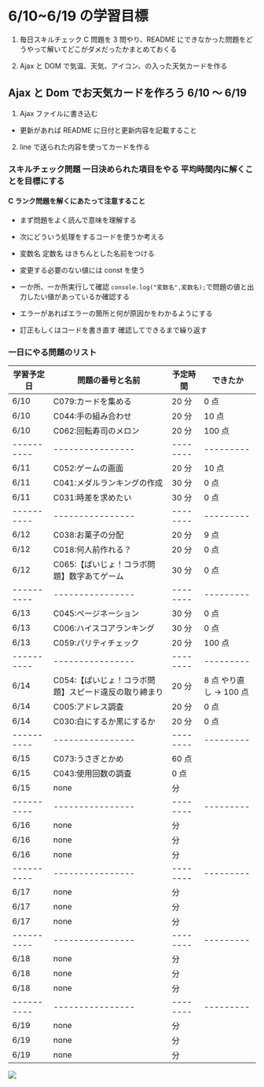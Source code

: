 # 6/10~6/19 の学習目標

1. 毎日スキルチェック C 問題を 3 問やり、README にできなかった問題をどうやって解いてどこがダメだったかまとめておくる

2. Ajax と DOM で気温、天気、アイコン、の入った天気カードを作る

## Ajax と Dom でお天気カードを作ろう 6/10 ～ 6/19

1. Ajax ファイルに書き込む

- 更新があれば README に日付と更新内容を記載すること

2. line で送られた内容を使ってカードを作る

### スキルチェック問題 一日決められた項目をやる 平均時間内に解くことを目標にする

#### C ランク問題を解くにあたって注意すること

- まず問題をよく読んで意味を理解する

- 次にどういう処理をするコードを使うか考える

- 変数名 定数名 はきちんとした名前をつける

- 変更する必要のない値には const を使う

- 一か所、一か所実行して確認 `console.log("変数名",変数名);`で問題の値と出力したい値があっているか確認する

- エラーがあればエラーの箇所と何が原因かをわかるようにする

- 訂正もしくはコードを書き直す 確認してできるまで繰り返す

### 一日にやる問題のリスト

| 学習予定日 | 問題の番号と名前                                      | 予定時間 | できたか               |
| ---------- | ----------------------------------------------------- | -------- | ---------------------- |
| 6/10       | C079:カードを集める                                   | 20 分    | 0 点                   |
| 6/10       | C044:手の組み合わせ                                   | 20 分    | 10 点                  |
| 6/10       | C062:回転寿司のメロン                                 | 20 分    | 100 点                 |
| ---------- | ----------------                                      | -------- | ---------              |
| 6/11       | C052:ゲームの画面                                     | 20 分    | 10 点                  |
| 6/11       | C041:メダルランキングの作成                           | 30 分    | 0 点                   |
| 6/11       | C031:時差を求めたい                                   | 30 分    | 0 点                   |
| ---------- | ----------------                                      | -------- | ---------              |
| 6/12       | C038:お菓子の分配                                     | 20 分    | 9 点                   |
| 6/12       | C018:何人前作れる？                                   | 20 分    | 0 点                   |
| 6/12       | C065:【ぱいじょ！コラボ問題】数字あてゲーム           | 30 分    | 0 点                   |
| ---------- | ----------------                                      | -------- | ---------              |
| 6/13       | C045:ページネーション                                 | 30 分    | 0 点                   |
| 6/13       | C006:ハイスコアランキング                             | 30 分    | 0 点                   |
| 6/13       | C059:パリティチェック                                 | 20 分    | 100 点                 |
| ---------- | ----------------                                      | -------- | ---------              |
| 6/14       | C054:【ぱいじょ！コラボ問題】スピード違反の取り締まり | 20 分    | 8 点 やり直し → 100 点 |
| 6/14       | C005:アドレス調査                                     | 20 分    | 0 点                   |
| 6/14       | C030:白にするか黒にするか                             | 20 分    | 0 点                   |
| ---------- | ----------------                                      | -------- | ---------              |
| 6/15       | C073:うさぎとかめ                                     | 60 点    |                        |
| 6/15       | C043:使用回数の調査                                   | 0 点     |                        |
| 6/15       | none                                                  | 分       |                        |
| ---------- | ----------------                                      | -------- | ---------              |
| 6/16       | none                                                  | 分       |                        |
| 6/16       | none                                                  | 分       |                        |
| 6/16       | none                                                  | 分       |                        |
| ---------- | ----------------                                      | -------- | ---------              |
| 6/17       | none                                                  | 分       |                        |
| 6/17       | none                                                  | 分       |                        |
| 6/17       | none                                                  | 分       |                        |
| ---------- | ----------------                                      | -------- | ---------              |
| 6/18       | none                                                  | 分       |                        |
| 6/18       | none                                                  | 分       |                        |
| 6/18       | none                                                  | 分       |                        |
| ---------- | ----------------                                      | -------- | ---------              |
| 6/19       | none                                                  | 分       |                        |
| 6/19       | none                                                  | 分       |                        |
| 6/19       | none                                                  | 分       |                        |

<img src ="attach:FireShot Capture 002 - Document - 127.0.0.1.png">